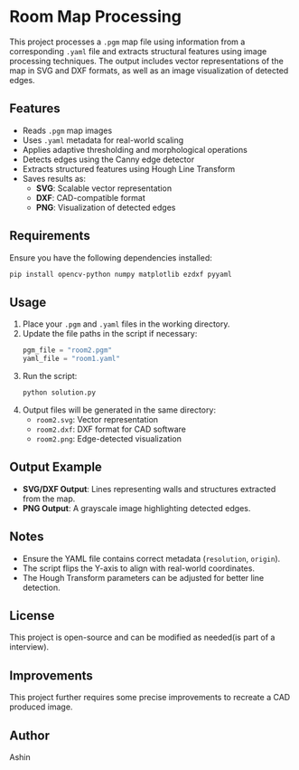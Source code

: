 # Room Map Processing

This project processes a `.pgm` map file using information from a corresponding `.yaml` file and extracts structural features using image processing techniques. The output includes vector representations of the map in SVG and DXF formats, as well as an image visualization of detected edges.

## Features

- Reads `.pgm` map images
- Uses `.yaml` metadata for real-world scaling
- Applies adaptive thresholding and morphological operations
- Detects edges using the Canny edge detector
- Extracts structured features using Hough Line Transform
- Saves results as:
  - **SVG**: Scalable vector representation
  - **DXF**: CAD-compatible format
  - **PNG**: Visualization of detected edges

## Requirements

Ensure you have the following dependencies installed:

```bash
pip install opencv-python numpy matplotlib ezdxf pyyaml
```

## Usage

1. Place your `.pgm` and `.yaml` files in the working directory.
2. Update the file paths in the script if necessary:
   ```python
   pgm_file = "room2.pgm"
   yaml_file = "room1.yaml"
   ```
3. Run the script:
   ```bash
   python solution.py
   ```
4. Output files will be generated in the same directory:
   - `room2.svg`: Vector representation
   - `room2.dxf`: DXF format for CAD software
   - `room2.png`: Edge-detected visualization

## Output Example

- **SVG/DXF Output**: Lines representing walls and structures extracted from the map.
- **PNG Output**: A grayscale image highlighting detected edges.

## Notes

- Ensure the YAML file contains correct metadata (`resolution`, `origin`).
- The script flips the Y-axis to align with real-world coordinates.
- The Hough Transform parameters can be adjusted for better line detection.

## License

This project is open-source and can be modified as needed(is part of a interview).

## Improvements
This project further requires some precise improvements to recreate a CAD produced image.

## Author

Ashin



